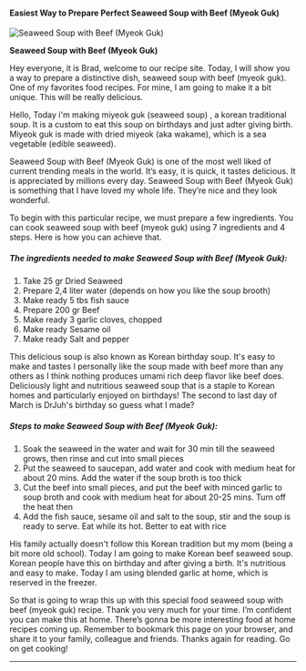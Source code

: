             

#### Easiest Way to Prepare Perfect Seaweed Soup with Beef (Myeok Guk)

![Seaweed Soup with Beef (Myeok Guk)](https://img-global.cpcdn.com/recipes/e45e79aabcc13fea/751x532cq70/seaweed-soup-with-beef-myeok-guk-recipe-main-photo.jpg)

**Seaweed Soup with Beef (Myeok Guk)**

Hey everyone, it is Brad, welcome to our recipe site. Today, I will show you a way to prepare a distinctive dish, seaweed soup with beef (myeok guk). One of my favorites food recipes. For mine, I am going to make it a bit unique. This will be really delicious.

Hello, Today i'm making miyeok guk (seaweed soup) , a korean traditional soup. It is a custom to eat this soup on birthdays and just adter giving birth. Miyeok guk is made with dried miyeok (aka wakame), which is a sea vegetable (edible seaweed).

Seaweed Soup with Beef (Myeok Guk) is one of the most well liked of current trending meals in the world. It’s easy, it is quick, it tastes delicious. It is appreciated by millions every day. Seaweed Soup with Beef (Myeok Guk) is something that I have loved my whole life. They’re nice and they look wonderful.

To begin with this particular recipe, we must prepare a few ingredients. You can cook seaweed soup with beef (myeok guk) using 7 ingredients and 4 steps. Here is how you can achieve that.

##### The ingredients needed to make Seaweed Soup with Beef (Myeok Guk):

1.  Take 25 gr Dried Seaweed
2.  Prepare 2,4 liter water (depends on how you like the soup brooth)
3.  Make ready 5 tbs fish sauce
4.  Prepare 200 gr Beef
5.  Make ready 3 garlic cloves, chopped
6.  Make ready Sesame oil
7.  Make ready Salt and pepper

This delicious soup is also known as Korean birthday soup. It's easy to make and tastes I personally like the soup made with beef more than any others as I think nothing produces umami rich deep flavor like beef does. Deliciously light and nutritious seaweed soup that is a staple to Korean homes and particularly enjoyed on birthdays! The second to last day of March is DrJuh's birthday so guess what I made?

##### Steps to make Seaweed Soup with Beef (Myeok Guk):

1.  Soak the seaweed in the water and wait for 30 min till the seaweed grows, then rinse and cut into small pieces
2.  Put the seaweed to saucepan, add water and cook with medium heat for about 20 mins. Add the water if the soup broth is too thick
3.  Cut the beef into small pieces, and put the beef with minced garlic to soup broth and cook with medium heat for about 20-25 mins. Turn off the heat then
4.  Add the fish sauce, sesame oil and salt to the soup, stir and the soup is ready to serve. Eat while its hot. Better to eat with rice

His family actually doesn't follow this Korean tradition but my mom (being a bit more old school). Today I am going to make Korean beef seaweed soup. Korean people have this on birthday and after giving a birth. It's nutritious and easy to make. Today I am using blended garlic at home, which is reserved in the freezer.

So that is going to wrap this up with this special food seaweed soup with beef (myeok guk) recipe. Thank you very much for your time. I’m confident you can make this at home. There’s gonna be more interesting food at home recipes coming up. Remember to bookmark this page on your browser, and share it to your family, colleague and friends. Thanks again for reading. Go on get cooking!

* * *